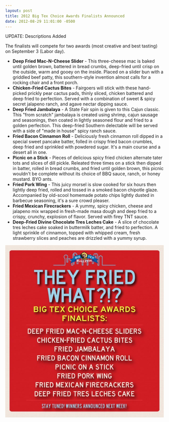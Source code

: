 ```yaml
---
layout: post
title: 2012 Big Tex Choice Awards Finalists Announced
date: 2012-08-29 11:01:00 -0500
---
```


UPDATE: Descriptions Added

The finalists will compete for two awards (most creative and best
tasting) on September 3 (Labor day).

- **Deep Fried Mac-N-Cheese Slider** - This three-cheese mac is baked
until golden brown, battered in bread crumbs, deep-fried until crisp on
the outside, warm and gooey on the inside. Placed on a slider bun with a
griddled beef patty, this southern-style invention almost calls for a
rocking chair and a front porch.
- **Chicken-Fried Cactus Bites** - Fairgoers will stick with these
hand-picked prickly pear cactus pads, thinly sliced, chicken battered
and deep fried to perfection. Served with a combination of sweet & spicy
secret jalapeno ranch, and agave nectar dipping sauce.
- **Deep Fried Jambalaya** - A State Fair spin is given to this Cajun
classic. This "from scratch" jambalaya is created using shrimp, cajun
sausage and seasonings, then coated in lightly seasoned flour and fried
to a golden perfection. This deep-fried Southern delectable will be
served with a side of "made in house" spicy ranch sauce.
- **Fried Bacon Cinnamon Roll** - Deliciously fresh cinnamon roll dipped
in a special sweet pancake batter, folled in crispy fried bacon
crumbles, deep fried and sprinkled with powdered sugar. It's a main
course and a desert all in one.
- **Picnic on a Stick** - Pieces of delicious spicy fried chicken
alternate tater tots and slices of dill pickle. Releated three times on
a stick then dipped in batter, rolled in bread crumbs, and fried until
golden brown, this picnic wouldn't be complete without its choice of BBQ
sauce, ranch, or honey mustard. BYO ants.
- **Fried Pork Wing** - This juicy morsel is slow cooked for six hours
then lightly deep fried, rolled and tossed in a smoked bacon chipotle
glaze. Accompanied by old-scool homemade potato chips lightly dusted in
barbecue seasoning, it's a sure crowd pleaser.
- **Fried Mexican Firecrackers** - A yummy, spicy chicken, cheese and
jalapeno mix wrapped in fresh-made masa dough and deep fried to a
crispy, crunchy, explosion of flavor. Served with firey TNT sauce.
- **Deep-Fried Divine Chocolate Tres Leches Cake** - A slice of
chocolate tres leches cake soaked in buttermilk batter, and fried to
perfection. A light sprinkle of cinnamon, topped with whipped cream,
fresh strawberry slices and peaches are drizzled with a yummy syrup.

<!--more-->

![They Fried What?!?](/images/2012/08/29/finalists.jpg)
